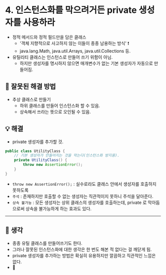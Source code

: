 # 4. 인스턴스화를 막으려거든 private 생성자를 사용하라
- 정적 메서드와 정적 필드만을 담은 클래스
  - '객체 지향적으로 사고하지 않는 이들이 종종 남용하는 방식' ❗️
  - java.lang.Math, java.util.Arrays, java.util.Collections 등.
- 유틸리티 클래스는 인스턴스로 만들어 쓰기 위함이 아님.
  - 하지만 생성자를 명시하지 않으면 매개변수가 없는 기본 생성자가 자동으로 만들어짐.

## 🤔 잘못된 해결 방법
- 추상 클래스로 만들기
  - 하위 클래스를 만들어 인스턴스화 할 수 있음.
  - 상속해서 쓰라는 뜻으로 오인될 수 있음.

## 💡 해결
- private 생성자를 추가할 것.
```java
public class UtilityClass {
    // 기본 생성자가 만들어지는 것을 막는다(인스턴스화 방지용).
    private UtilityClass() {
    	throw new AssertionError();
    }
}
```
- `throw new AssertionError();` : 실수로라도 클래스 안에서 생성자를 호출하지 못하도록
- `주석` : 존재하지만 호출할 수 없는 생성자는 직관적이지 못하니 주석을 달아준다.
- `상속 불가능` : 모든 생성자는 상위 클래스의 생성자를 호출하는데, private 로 막아둠으로써
  상속을 불가능하게 하는 효과도 있다.

---

## 💭 생각
- 종종 유틸 클래스를 만들어쓰기도 한다.
- 그러나 잘못된 인스턴스화에 대한 생각은 한 번도 해본 적 없다는 걸 깨닫게 됨.
- private 생성자를 추가하는 방법은 확실히 유용하지만 깔끔하고 직관적인 느낌은 없다.
- 🤔
